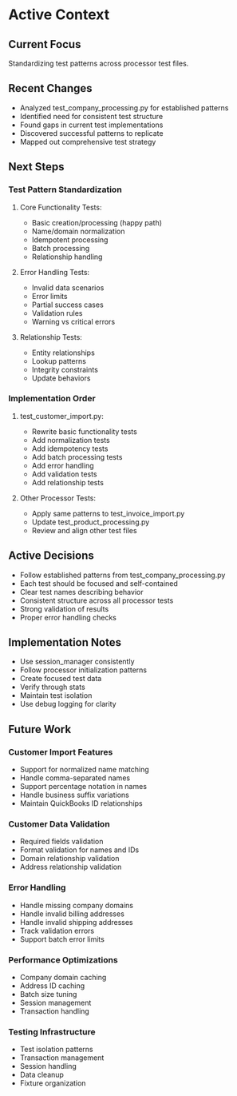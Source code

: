 # Active Context

## Current Focus
Standardizing test patterns across processor test files.

## Recent Changes
- Analyzed test_company_processing.py for established patterns
- Identified need for consistent test structure
- Found gaps in current test implementations
- Discovered successful patterns to replicate
- Mapped out comprehensive test strategy

## Next Steps

### Test Pattern Standardization
1. Core Functionality Tests:
   - Basic creation/processing (happy path)
   - Name/domain normalization
   - Idempotent processing
   - Batch processing
   - Relationship handling

2. Error Handling Tests:
   - Invalid data scenarios
   - Error limits
   - Partial success cases
   - Validation rules
   - Warning vs critical errors

3. Relationship Tests:
   - Entity relationships
   - Lookup patterns
   - Integrity constraints
   - Update behaviors

### Implementation Order
1. test_customer_import.py:
   - Rewrite basic functionality tests
   - Add normalization tests
   - Add idempotency tests
   - Add batch processing tests
   - Add error handling
   - Add validation tests
   - Add relationship tests

2. Other Processor Tests:
   - Apply same patterns to test_invoice_import.py
   - Update test_product_processing.py
   - Review and align other test files

## Active Decisions
- Follow established patterns from test_company_processing.py
- Each test should be focused and self-contained
- Clear test names describing behavior
- Consistent structure across all processor tests
- Strong validation of results
- Proper error handling checks

## Implementation Notes
- Use session_manager consistently
- Follow processor initialization patterns
- Create focused test data
- Verify through stats
- Maintain test isolation
- Use debug logging for clarity

## Future Work

### Customer Import Features
- Support for normalized name matching
- Handle comma-separated names
- Support percentage notation in names
- Handle business suffix variations
- Maintain QuickBooks ID relationships

### Customer Data Validation
- Required fields validation
- Format validation for names and IDs
- Domain relationship validation
- Address relationship validation

### Error Handling
- Handle missing company domains
- Handle invalid billing addresses
- Handle invalid shipping addresses
- Track validation errors
- Support batch error limits

### Performance Optimizations
- Company domain caching
- Address ID caching
- Batch size tuning
- Session management
- Transaction handling

### Testing Infrastructure
- Test isolation patterns
- Transaction management
- Session handling
- Data cleanup
- Fixture organization
